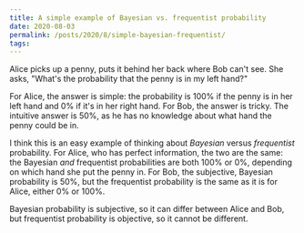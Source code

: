 ```yaml
---
title: A simple example of Bayesian vs. frequentist probability
date: 2020-08-03
permalink: /posts/2020/8/simple-bayesian-frequentist/
tags:
---
```


Alice picks up a penny, puts it behind her back where Bob can't see. She asks,
"What's the probability that the penny is in my left hand?"

For Alice, the answer is simple: the probability is 100% if the penny is in her
left hand and 0% if it's in her right hand. For Bob, the answer is tricky. The
intuitive answer is 50%, as he has no knowledge about what hand the penny could
be in.

I think this is an easy example of thinking about *Bayesian* versus
*frequentist* probability. For Alice, who has perfect information, the two are
the same: the Bayesian *and* frequentist probabilities are both 100% or 0%,
depending on which hand she put the penny in. For Bob, the subjective, Bayesian
probability is 50%, but the frequentist probability is the same as it is for
Alice, either 0% or 100%.

Bayesian probability is subjective, so it can differ between Alice and Bob, but
frequentist probability is objective, so it cannot be different.
